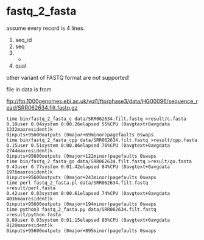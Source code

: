 # fastq_2_fasta

assume every record is 4 lines.

1. seq_id
2. seq
3. +
4. qual

other variant of FASTQ format are not supported!

file in data is from 

ftp://ftp.1000genomes.ebi.ac.uk/vol1/ftp/phase3/data/HG00096/sequence_read/SRR062634.filt.fastq.gz

```
time bin/fastq_2_fasta_c data/SRR062634.filt.fastq >result/c.fasta
0.10user 0.04system 0:00.26elapsed 55%CPU (0avgtext+0avgdata 1332maxresident)k
0inputs+95600outputs (0major+69minor)pagefaults 0swaps
time bin/fastq_2_fasta_cpp data/SRR062634.filt.fastq >result/cpp.fasta
0.15user 0.51system 0:00.86elapsed 76%CPU (0avgtext+0avgdata 2744maxresident)k
0inputs+95600outputs (0major+122minor)pagefaults 0swaps
time bin/fastq_2_fasta_go data/SRR062634.filt.fastq >result/go.fasta
0.43user 0.77system 0:01.42elapsed 84%CPU (0avgtext+0avgdata 1976maxresident)k
0inputs+95600outputs (0major+243minor)pagefaults 0swaps
time perl fastq_2_fasta.pl data/SRR062634.filt.fastq >result/perl.fasta
0.42user 0.03system 0:00.61elapsed 74%CPU (0avgtext+0avgdata 4036maxresident)k
0inputs+95600outputs (0major+194minor)pagefaults 0swaps
time python3 fastq_2_fasta.py data/SRR062634.filt.fastq >result/python.fasta
0.89user 0.03system 0:01.15elapsed 80%CPU (0avgtext+0avgdata 8120maxresident)k
0inputs+95600outputs (0major+895minor)pagefaults 0swaps
```


